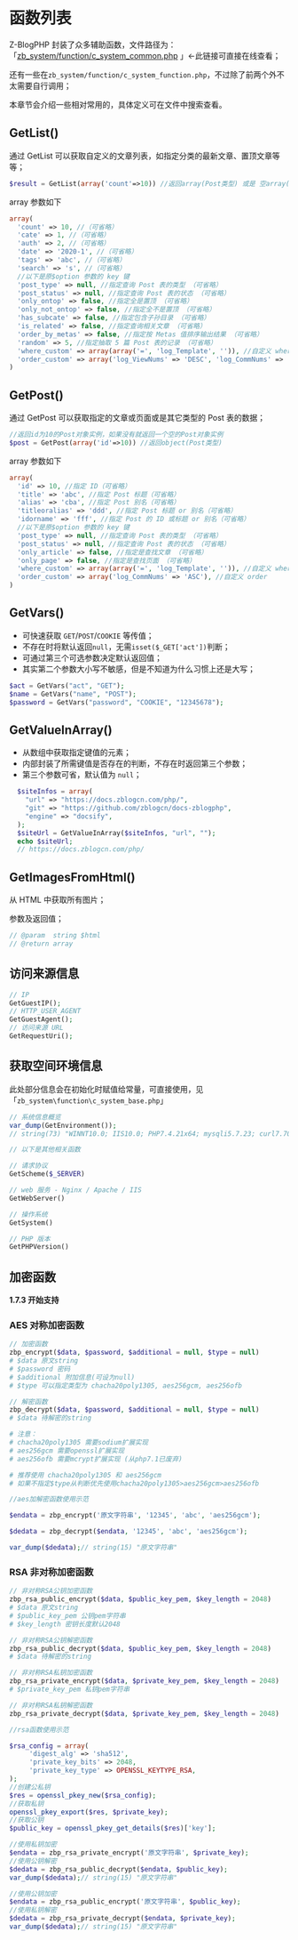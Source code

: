 # 函数列表

Z-BlogPHP 封装了众多辅助函数，文件路径为：「[zb_system/function/c_system_common.php](https://github1s.com/zblogcn/zblogphp/blob/master/zb_system/function/c_system_common.php "zb_system/function/c_system_common.php - GitHub1s") 」←此链接可直接在线查看；

还有一些在`zb_system/function/c_system_function.php`，不过除了前两个外不太需要自行调用；

本章节会介绍一些相对常用的，具体定义可在文件中搜索查看。

## GetList()

通过 GetList 可以获取自定义的文章列表，如指定分类的最新文章、置顶文章等等；

```php
$result = GetList(array('count'=>10)) //返回array(Post类型) 或是 空array()
```

array 参数如下
```php
array(
  'count' => 10, //（可省略）
  'cate' => 1, //（可省略）
  'auth' => 2, //（可省略）
  'date' => '2020-1', //（可省略）
  'tags' => 'abc', //（可省略）
  'search' => 's', //（可省略）
  //以下是原$option 参数的 key 键
  'post_type' => null, //指定查询 Post 表的类型 （可省略）
  'post_status' => null, //指定查询 Post 表的状态 （可省略）
  'only_ontop' => false, //指定全是置顶 （可省略）
  'only_not_ontop' => false, //指定全不是置顶 （可省略）
  'has_subcate' => false, //指定包含子孙目录 （可省略）
  'is_related' => false, //指定查询相关文章 （可省略）
  'order_by_metas' => false, //指定按 Metas 值排序输出结果 （可省略）
  'random' => 5, //指定抽取 5 篇 Post 表的记录 （可省略）
  'where_custom' => array(array('=', 'log_Template', '')), //自定义 where
  'order_custom' => array('log_ViewNums' => 'DESC', 'log_CommNums' => 'ASC'), //自定义 order
)
```

## GetPost()

通过 GetPost 可以获取指定的文章或页面或是其它类型的 Post 表的数据；

```php
//返回id为10的Post对象实例，如果没有就返回一个空的Post对象实例
$post = GetPost(array('id'=>10)) //返回object(Post类型)
```

array 参数如下
```php
array(
  'id' => 10, //指定 ID（可省略）
  'title' => 'abc', //指定 Post 标题（可省略）
  'alias' => 'cba', //指定 Post 别名（可省略）
  'titleoralias' => 'ddd', //指定 Post 标题 or 别名（可省略）
  'idorname' => 'fff', //指定 Post 的 ID 或标题 or 别名（可省略）
  //以下是原$option 参数的 key 键
  'post_type' => null, //指定查询 Post 表的类型 （可省略）
  'post_status' => null, //指定查询 Post 表的状态 （可省略）
  'only_article' => false, //指定是查找文章 （可省略）
  'only_page' => false, //指定是查找页面 （可省略）
  'where_custom' => array(array('=', 'log_Template', '')), //自定义 where
  'order_custom' => array('log_CommNums' => 'ASC'), //自定义 order
)
```

## GetVars()

- 可快速获取 `GET`/`POST`/`COOKIE` 等传值；
- 不存在时将默认返回`null`，无需`isset($_GET['act'])`判断；
- 可通过第三个可选参数决定默认返回值；
- 其实第二个参数大小写不敏感，但是不知道为什么习惯上还是大写；

```php
$act = GetVars("act", "GET");
$name = GetVars("name", "POST");
$password = GetVars("password", "COOKIE", "12345678");
```

## GetValueInArray()

- 从数组中获取指定键值的元素；
- 内部封装了所需键值是否存在的判断，不存在时返回第三个参数；
- 第三个参数可省，默认值为 `null`；

```php
  $siteInfos = array(
    "url" => "https://docs.zblogcn.com/php/",
    "git" => "https://github.com/zblogcn/docs-zblogphp",
    "engine" => "docsify",
  );
  $siteUrl = GetValueInArray($siteInfos, "url", "");
  echo $siteUrl;
  // https://docs.zblogcn.com/php/
```

## GetImagesFromHtml()

从 HTML 中获取所有图片；

参数及返回值；

```php
// @param  string $html
// @return array
```

## 访问来源信息

```php
// IP
GetGuestIP();
// HTTP_USER_AGENT
GetGuestAgent();
// 访问来源 URL
GetRequestUri();
```

## 获取空间环境信息

此处部分信息会在初始化时赋值给常量，可直接使用，见「`zb_system\function\c_system_base.php`」

```php
// 系统信息概览
var_dump(GetEnvironment());
// string(73) "WINNT10.0; IIS10.0; PHP7.4.21x64; mysqli5.7.23; curl7.70.0; OpenSSL1.1.1k"

// 以下是其他相关函数

// 请求协议
GetScheme($_SERVER)

// web 服务 - Nginx / Apache / IIS
GetWebServer()

// 操作系统
GetSystem()

// PHP 版本
GetPHPVersion()

```

## 加密函数

**1.7.3 开始支持**

### AES 对称加密函数

```php
// 加密函数
zbp_encrypt($data, $password, $additional = null, $type = null)
# $data 原文string
# $password 密码
# $additional 附加信息(可设为null)
# $type 可以指定类型为 chacha20poly1305, aes256gcm, aes256ofb

// 解密函数
zbp_decrypt($data, $password, $additional = null, $type = null)
# $data 待解密的string

# 注意：
# chacha20poly1305 需要sodium扩展实现
# aes256gcm 需要openssl扩展实现
# aes256ofb 需要mcrypt扩展实现 (从php7.1已废弃)

# 推荐使用 chacha20poly1305 和 aes256gcm
# 如果不指定$type从判断优先使用chacha20poly1305>aes256gcm>aes256ofb

//aes加解密函数使用示范

$endata = zbp_encrypt('原文字符串', '12345', 'abc', 'aes256gcm');

$dedata = zbp_decrypt($endata, '12345', 'abc', 'aes256gcm');

var_dump($dedata);// string(15) "原文字符串"
```

### RSA 非对称加密函数
```php
// 非对称RSA公钥加密函数
zbp_rsa_public_encrypt($data, $public_key_pem, $key_length = 2048)
# $data 原文string
# $public_key_pem 公钥pem字符串
# $key_length 密钥长度默认2048

// 非对称RSA公钥解密函数
zbp_rsa_public_decrypt($data, $public_key_pem, $key_length = 2048)
# $data 待解密的string

// 非对称RSA私钥加密函数
zbp_rsa_private_encrypt($data, $private_key_pem, $key_length = 2048)
# $private_key_pem 私钥pem字符串

// 非对称RSA私钥解密函数
zbp_rsa_private_decrypt($data, $private_key_pem, $key_length = 2048)

//rsa函数使用示范

$rsa_config = array(
     'digest_alg' => 'sha512',
     'private_key_bits' => 2048,
     'private_key_type' => OPENSSL_KEYTYPE_RSA,
);
//创建公私钥
$res = openssl_pkey_new($rsa_config);
//获取私钥
openssl_pkey_export($res, $private_key);
//获取公钥
$public_key = openssl_pkey_get_details($res)['key'];

//使用私钥加密
$endata = zbp_rsa_private_encrypt('原文字符串', $private_key);
//使用公钥解密
$dedata = zbp_rsa_public_decrypt($endata, $public_key);
var_dump($dedata);// string(15) "原文字符串"

//使用公钥加密
$endata = zbp_rsa_public_encrypt('原文字符串', $public_key);
//使用私钥解密
$dedata = zbp_rsa_private_decrypt($endata, $private_key);
var_dump($dedata);// string(15) "原文字符串"

```
